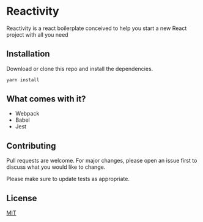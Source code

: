 # Reactivity

Reactivity is a react boilerplate conceived to help you start a new React project with all you need

## Installation

Download or clone this repo and install the dependencies.

```bash
yarn install
```

## What comes with it?

- Webpack
- Babel
- Jest

## Contributing
Pull requests are welcome. For major changes, please open an issue first to discuss what you would like to change.

Please make sure to update tests as appropriate.

## License
[MIT](https://choosealicense.com/licenses/mit/)